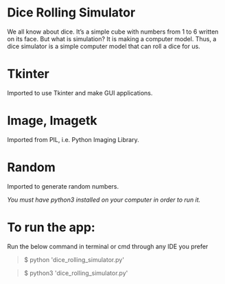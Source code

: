 # Dice Rolling Simulator

We all know about dice. It’s a simple cube with numbers from 1 to 6 written on its face. But what is simulation? It is making a computer model. Thus, a dice simulator is a simple computer model that can roll a dice for us.

# Tkinter
Imported to use Tkinter and make GUI applications.

# Image, Imagetk
Imported from PIL, i.e. Python Imaging Library.

# Random
Imported to generate random numbers.

*You must have python3 installed on your computer in order to run it.*

# To run the app:
Run the below command in terminal or cmd through any IDE you prefer

> $ python 'dice_rolling_simulator.py'

> $ python3 'dice_rolling_simulator.py'
